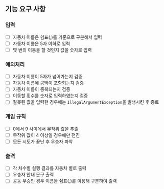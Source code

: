## 기능 요구 사항

### 입력
- [ ] 자동차 이름은 쉼표(,)를 기준으로 구분해서 입력
- [ ] 자동차 이름은 5자 이하로 입력
- [ ] 몇 번의 이동을 할 것인지 값을 숫자로 입력

### 예외처리
- [ ] 자동차 이름이 5자가 넘어가는지 검증
- [ ] 자동차 이름에 공백이 포함되는지 검증
- [ ] 자동차 이름이 중복되는지 검증
- [ ] 이동할 횟수를 숫자로 입력하였는지 검증
- [ ] 잘못된 값을 입력한 경우에는 `IllegalArgumentException`을 발생시킨 후 종료

### 게임 규칙
- [ ] 0에서 9 사이에서 무작위 값을 추출
- [ ] 무작위 값이 4 이상일 경우에만 전진
- [ ] 모든 시도가 끝난 후 우승자 파악

### 출력
- [ ] 각 차수별 실행 결과를 자동차 별로 출력
- [ ] 우승자 안내 문구 출력
- [ ] 공동 우승인 경우 이름을 쉼표(,)를 이용해 구분하여 출력
